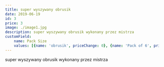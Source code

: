 ```yaml
---
title: super wyszywany obrusik
date: 2019-06-19
id: 3
price: 3
image: ./image1.jpg
description: super wyszywany obrusik wykonany przez mistrza
customField: 
    name: Pack Size
    values: [{name: 'obrusik', priceChange: 0}, {name: 'Pack of 6', priceChange: 12.00}, {name: 'Pack of 12', priceChange: 25.00}]
---
```


super wyszywany obrusik wykonany przez mistrza
